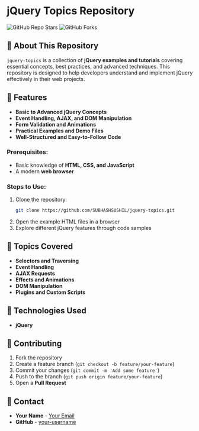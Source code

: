 # jQuery Topics Repository

![GitHub Repo Stars](https://img.shields.io/github/stars/SUBHASHSUSHIL/jquery-topics?style=social)
![GitHub Forks](https://img.shields.io/github/forks/SUBHASHSUSHIL/jquery-topics?style=social)

## 📌 About This Repository

`jquery-topics` is a collection of **jQuery examples and tutorials** covering essential concepts, best practices, and advanced techniques. This repository is designed to help developers understand and implement jQuery effectively in their web projects.

## 🚀 Features

- **Basic to Advanced jQuery Concepts**
- **Event Handling, AJAX, and DOM Manipulation**
- **Form Validation and Animations**
- **Practical Examples and Demo Files**
- **Well-Structured and Easy-to-Follow Code**

### Prerequisites:
- Basic knowledge of **HTML, CSS, and JavaScript**
- A modern **web browser**

### Steps to Use:
1. Clone the repository:
   ```sh
   git clone https://github.com/SUBHASHSUSHIL/jquery-topics.git
   ```
2. Open the example HTML files in a browser
3. Explore different jQuery features through code samples

## 📖 Topics Covered

- **Selectors and Traversing**
- **Event Handling**
- **AJAX Requests**
- **Effects and Animations**
- **DOM Manipulation**
- **Plugins and Custom Scripts**

## 🔧 Technologies Used

- **jQuery**

## 🤝 Contributing

1. Fork the repository
2. Create a feature branch (`git checkout -b feature/your-feature`)
3. Commit your changes (`git commit -m 'Add some feature'`)
4. Push to the branch (`git push origin feature/your-feature`)
5. Open a **Pull Request**


## 📧 Contact

- **Your Name** - [Your Email](mailto:sushilthakur9792@gmail.com)
- **GitHub** - [your-username](https://github.com/SUBHASHSUSHIL)
